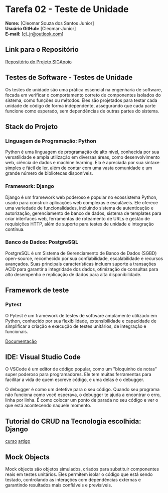 # Tarefa 02 - Teste de Unidade

**Nome:** [Cleomar Souza dos Santos Junior]  
**Usuário GitHub:** [Cleomar-Junior]  
**E-mail:** [cl_jr@outlook.com]

## Link para o Repositório

[Repositório do Projeto SIGApoio](https://github.com/tgo-mas/SIGApoio)

## Testes de Software - Testes de Unidade

Os testes de unidade são uma prática essencial na engenharia de software, focada em verificar o comportamento correto de componentes isolados do sistema, como funções ou métodos. Eles são projetados para testar cada unidade de código de forma independente, assegurando que cada parte funcione como esperado, sem dependências de outras partes do sistema.

## Stack do Projeto

### Linguagem de Programação: Python

Python é uma linguagem de programação de alto nível, conhecida por sua versatilidade e ampla utilização em diversas áreas, como desenvolvimento web, ciência de dados e machine learning. Ela é apreciada por sua sintaxe simples e fácil de ler, além de contar com uma vasta comunidade e um grande número de bibliotecas disponíveis.

### Framework: Django

Django é um framework web poderoso e popular no ecossistema Python, usado para construir aplicações web complexas e escaláveis. Ele oferece uma variedade de funcionalidades, incluindo sistema de autenticação e autorização, gerenciamento de banco de dados, sistema de templates para criar interfaces web, ferramentas de roteamento de URLs e gestão de requisições HTTP, além de suporte para testes de unidade e integração contínua.

### Banco de Dados: PostgreSQL

PostgreSQL é um Sistema de Gerenciamento de Banco de Dados (SGBD) open-source, reconhecido por sua confiabilidade, escalabilidade e recursos avançados. Suas principais características incluem suporte a transações ACID para garantir a integridade dos dados, otimização de consultas para alto desempenho e replicação de dados para alta disponibilidade.

## Framework de teste

### Pytest

O Pytest é um framework de testes de software amplamente utilizado em Python, conhecido por sua flexibilidade, extensibilidade e capacidade de simplificar a criação e execução de testes unitários, de integração e funcionais.

[Documentação](https://docs.pytest.org/en/stable/contents.html)

## IDE: Visual Studio Code

O VSCode é um editor de código popular, como um "bloquinho de notas" super poderoso para programadores. Ele tem muitas ferramentas para facilitar a vida de quem escreve código, e uma delas é o debugger.

O debugger é como um detetive para o seu código. Quando seu programa não funciona como você esperava, o debugger te ajuda a encontrar o erro, linha por linha. É como colocar um ponto de parada no seu código e ver o que está acontecendo naquele momento.

## Tutorial do CRUD na Tecnologia escolhida: Django

[curso](https://www.udemy.com/course/introducao-ao-django-4-crud-completo-com-banco-de-dados/)
[artigo](https://www.datacamp.com/pt/tutorial/pytest-tutorial-a-hands-on-guide-to-unit-testing)

## Mock Objects

Mock objects são objetos simulados, criados para substituir componentes reais em testes unitários. Eles permitem isolar o código que está sendo testado, controlando as interações com dependências externas e garantindo resultados mais confiáveis e previsíveis.